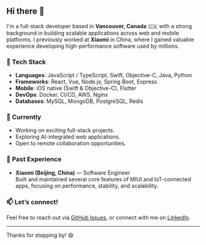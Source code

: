 ## Hi there 👋

I'm a full-stack developer based in **Vancouver, Canada** 🇨🇦 with a strong background in building scalable applications across web and mobile platforms. I previously worked at **Xiaomi** in China, where I gained valuable experience developing high-performance software used by millions.

### 🔧 Tech Stack
- **Languages**: JavaScript / TypeScript, Swift, Objective-C, Java, Python
- **Frameworks**: React, Vue, Node.js, Spring Boot, Express
- **Mobile**: iOS native (Swift & Objective-C), Flutter
- **DevOps**: Docker, CI/CD, AWS, Nginx
- **Databases**: MySQL, MongoDB, PostgreSQL, Redis

### 🚀 Currently
- Working on exciting full-stack projects.
- Exploring AI-integrated web applications.
- Open to remote collaboration opportunities.

### 🌱 Past Experience
- **Xiaomi (Beijing, China)** — Software Engineer  
  Built and maintained several core features of MIUI and IoT-connected apps, focusing on performance, stability, and scalability.

### 📫 Let’s connect!
Feel free to reach out via [GitHub Issues](https://github.com/alexlee928/alexlee928/issues), or connect with me on [LinkedIn](https://www.linkedin.com).

---

Thanks for stopping by! 😄
